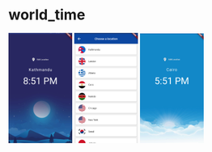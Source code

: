 # world_time
<p float="left">
  <img src="assets/img/app1.png" width="25%" height='26%' />
  <img src="assets/img/app2.png" width="25%" height = '26%' /> 
  <img src="assets/img/app3.png" width="25%" height ='26%'/>
</p>
